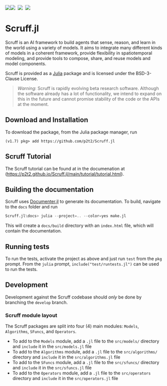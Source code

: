 [![][docs-main-img]][docs-main-url][![][docs-dev-img]][docs-dev-url]&nbsp;&nbsp;[![][CI-img]][CI-url]&nbsp;&nbsp;[![][codecov-img]][codecov-url]

# Scruff.jl

Scruff is an AI framework to build agents that sense, reason, and learn in the world using a variety of models.  It aims to integrate many different kinds of models in a coherent framework, provide flexibility in spatiotemporal modeling, and provide tools to compose, share, and reuse models and model components.

Scruff is provided as a [Julia](https://julialang.org/) package and is licensed under the BSD-3-Clause License.

> *Warning*: Scruff is rapidly evolving beta research software. Although the software already has a lot of functionality, we intend to expand on this in the future and cannot promise stability of the code or the APIs at the moment.

## Download and Installation

To download the package, from the Julia package manager, run

```julia-repl
(v1.7) pkg> add https://github.com/p2t2/Scruff.jl
```

## Scruff Tutorial

The Scruff tutorial can be found at in the documenation at (https://p2t2.github.io/Scruff.jl/main/tutorial/tutorial.html).

## Building the documentation

Scruff uses [Documenter.jl](https://juliadocs.github.io/Documenter.jl/stable/) to generate its documentation.  To build, navigate to the `docs` folder and run

```julia
Scruff.jl\docs> julia --project=.. --color=yes make.jl
```

This will create a `docs/build` directory with an `index.html` file, which will contain the documentation.

## Running tests

To run the tests, activate the project as above and just run `test` from the `pkg` prompt.  From the `julia` prompt, `include("test/runtests.jl")` can be used to run the tests.

## Development

Development against the Scruff codebase should _only_ be done by branching the `develop` branch.

### Scruff module layout

The Scruff packages are split into four (4) main modules:  `Models`, `Algorithms`, `SFuncs`, and `Operators`.

- To add to the `Models` module, add a `.jl` file to the `src/models/` directory and `include` it in the `src/models.jl` file
- To add to the `Algorithms` module, add a `.jl` file to the `src/algorithms/` directory and `include` it in the `src/algorithms.jl` file
- To add to the `SFuncs` module, add a `.jl` file to the `src/sfuncs/` directory and `include` it in the `src/sfuncs.jl` file
- To add to the `Operators` module, add a `.jl` file to the `src/operators` directory and `include` it in the `src/operators.jl` file

[docs-main-img]: https://img.shields.io/badge/docs-main-blue.svg
[docs-main-url]: https://p2t2.github.io/Scruff.jl/stable

[docs-dev-img]: https://img.shields.io/badge/docs-dev-blue.svg
[docs-dev-url]: https://p2t2.github.io/Scruff.jl/dev

[CI-img]: https://github.com/p2t2/Scruff.jl/actions/workflows/ci.yml/badge.svg
[CI-url]: https://github.com/p2t2/Scruff.jl/actions/workflows/ci.yml

[codecov-img]: https://codecov.io/gh/p2t2/Scruff.jl/branch/main/graph/badge.svg
[codecov-url]: https://codecov.io/gh/p2t2/Scruff.jl